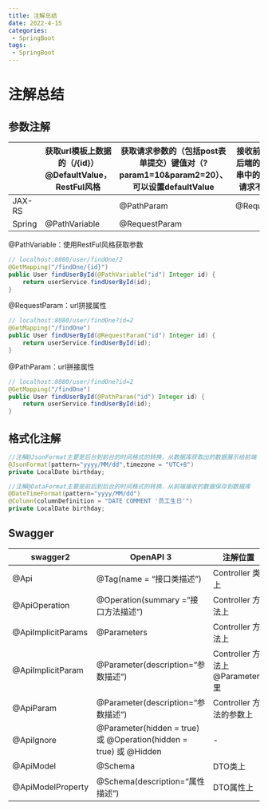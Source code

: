 ```yaml
---
title: 注解总结
date: 2022-4-15
categories:
 - SpringBoot
tags:
 - SpringBoot
---
```


# 注解总结

## 参数注解

|        | 获取url模板上数据的（/{id}）@DefaultValue，RestFul风格 | 获取请求参数的（包括post表单提交）键值对（?param1=10&param2=20）、可以设置defaultValue | 接收前端传递给后端的json字符串中的数据(Get请求不能使用) |
| ------ | ------------------------------------------------------ | ------------------------------------------------------------ | ------------------------------------------------------- |
| JAX-RS |                                                        | @PathParam                                                   | @RequestBody                                            |
| Spring | @PathVariable                                          | @RequestParam                                                |                                                         |

@PathVariable：使用RestFul风格获取参数

```java
// localhost:8080/user/findOne/2
@GetMapping("/findOne/{id}")
public User findUserById(@PathVariable("id") Integer id) {
    return userService.findUserById(id);
}
```

@RequestParam：url拼接属性

```java
// localhost:8080/user/findOne?id=2
@GetMapping("/findOne")
public User findUserById(@RequestParam("id") Integer id) {
    return userService.findUserById(id);
}
```

@PathParam：url拼接属性

```java
// localhost:8080/user/findOne?id=2
@GetMapping("/findOne")
public User findUserById(@PathParam("id") Integer id) {
    return userService.findUserById(id);
}
```

## 格式化注解

```java
//注解@JsonFormat主要是后台到前台的时间格式的转换，从数据库获取出的数据展示给前端
@JsonFormat(pattern="yyyy/MM/dd",timezone = "UTC+8")
private LocalDate birthday;

//注解@DataFormat主要是前后到后台的时间格式的转换，从前端接收的数据保存到数据库
@DateTimeFormat(pattern="yyyy/MM/dd")
@Column(columnDefinition = "DATE COMMENT '员工生日'")
private LocalDate birthday;
```

## Swagger

| swagger2           | OpenAPI 3                                                    | 注解位置                         |
| ------------------ | ------------------------------------------------------------ | -------------------------------- |
| @Api               | @Tag(name = “接口类描述”)                                    | Controller 类上                  |
| @ApiOperation      | @Operation(summary =“接口方法描述”)                          | Controller 方法上                |
| @ApiImplicitParams | @Parameters                                                  | Controller 方法上                |
| @ApiImplicitParam  | @Parameter(description=“参数描述”)                           | Controller 方法上 @Parameters 里 |
| @ApiParam          | @Parameter(description=“参数描述”)                           | Controller 方法的参数上          |
| @ApiIgnore         | @Parameter(hidden = true) 或 @Operation(hidden = true) 或 @Hidden | -                                |
| @ApiModel          | @Schema                                                      | DTO类上                          |
| @ApiModelProperty  | @Schema(description=“属性描述”)                              | DTO属性上                        |
